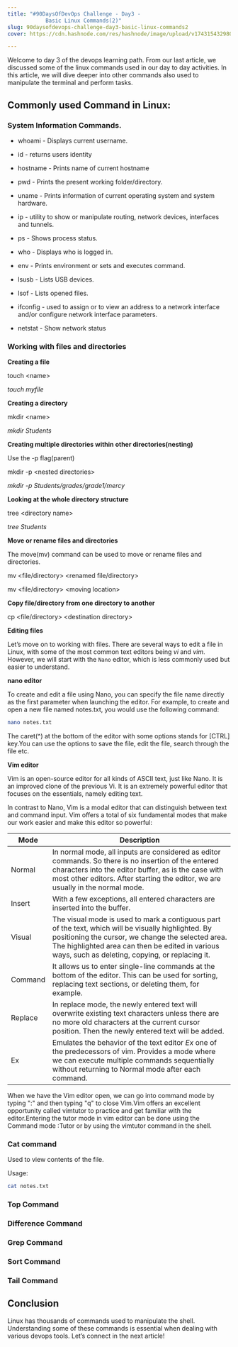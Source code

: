 ```yaml
---
title: "#90DaysOfDevOps Challenge - Day3 - 
            Basic Linux Commands(2)"
slug: 90daysofdevops-challenge-day3-basic-linux-commands2
cover: https://cdn.hashnode.com/res/hashnode/image/upload/v1743154329809/27a35fb9-fae4-481f-9ad0-dedabdf4ddba.png

---
```


Welcome to day 3 of the devops learning path. From our last article, we discussed some of the linux commands used in our day to day activities. In this article, we will dive deeper into other commands also used to manipulate the terminal and perform tasks.

## Commonly used Command in Linux:

### System Information Commands.

* whoami - Displays current username.
    
* id - returns users identity
    
* hostname - Prints name of current hostname
    
* pwd - Prints the present working folder/directory.
    
* uname - Prints information of current operating system and system hardware.
    
* ip - utility to show or manipulate routing, network devices, interfaces and tunnels.
    
* ps - Shows process status.
    
* who - Displays who is logged in.
    
* env - Prints environment or sets and executes command.
    
* lsusb - Lists USB devices.
    
* lsof - Lists opened files.
    
* ifconfig - used to assign or to view an address to a network interface and/or configure network interface parameters.
    
* netstat - Show network status
    

### Working with files and directories

**Creating a file**

touch &lt;name&gt;

*touch myfile*

**Creating a directory**

mkdir &lt;name&gt;

*mkdir Students*

**Creating multiple directories within other directories(nesting)**

Use the -p flag(parent)

mkdir -p &lt;nested directories&gt;

*mkdir -p Students/grades/grade1/mercy*

**Looking at the whole directory structure**

tree &lt;directory name&gt;

*tree Students*

**Move or rename files and directories**

The move(mv) command can be used to move or rename files and directories.

mv &lt;file/directory&gt; &lt;renamed file/directory&gt;

mv &lt;file/directory&gt; &lt;moving location&gt;

**Copy file/directory from one directory to another**

cp &lt;file/directory&gt; &lt;destination directory&gt;

**Editing files**

Let’s move on to working with files. There are several ways to edit a file in Linux, with some of the most common text editors being *vi* and *vim*. However, we will start with the `Nano` editor, which is less commonly used but easier to understand.

**nano editor**

To create and edit a file using Nano, you can specify the file name directly as the first parameter when launching the editor. For example, to create and open a new file named notes.txt, you would use the following command:

```bash
nano notes.txt
```

The caret(^) at the bottom of the editor with some options stands for \[CTRL\] key.You can use the options to save the file, edit the file, search through the file etc.

**Vim editor**

Vim is an open-source editor for all kinds of ASCII text, just like Nano. It is an improved clone of the previous Vi. It is an extremely powerful editor that focuses on the essentials, namely editing text.

In contrast to Nano, Vim is a modal editor that can distinguish between text and command input. Vim offers a total of six fundamental modes that make our work easier and make this editor so powerful:

| **Mode** | **Description** |
| --- | --- |
| Normal | In normal mode, all inputs are considered as editor commands. So there is no insertion of the entered characters into the editor buffer, as is the case with most other editors. After starting the editor, we are usually in the normal mode. |
| Insert | With a few exceptions, all entered characters are inserted into the buffer. |
| Visual | The visual mode is used to mark a contiguous part of the text, which will be visually highlighted. By positioning the cursor, we change the selected area. The highlighted area can then be edited in various ways, such as deleting, copying, or replacing it. |
| Command | It allows us to enter single-line commands at the bottom of the editor. This can be used for sorting, replacing text sections, or deleting them, for example. |
| Replace | In replace mode, the newly entered text will overwrite existing text characters unless there are no more old characters at the current cursor position. Then the newly entered text will be added. |
| Ex | Emulates the behavior of the text editor *Ex* one of the predecessors of vim. Provides a mode where we can execute multiple commands sequentially without returning to Normal mode after each command. |

When we have the Vim editor open, we can go into command mode by typing ":" and then typing "q" to close Vim.Vim offers an excellent opportunity called vimtutor to practice and get familiar with the editor.Entering the tutor mode in vim editor can be done using the Command mode :Tutor or by using the vimtutor command in the shell.

### **Cat command**

Used to view contents of the file.

Usage:

```bash
cat notes.txt
```

### Top Command

### Difference Command

### Grep Command

### Sort Command

### Tail Command

## Conclusion

Linux has thousands of commands used to manipulate the shell. Understanding some of these commands is essential when dealing with various devops tools. Let’s connect in the next article!